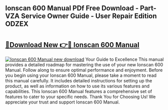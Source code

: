 ## Ionscan 600 Manual PDf Free Download - Part-VZA Service Owner Guide - User Repair Edition ODZEX

# <h2><a href="http://bc16202.oget.top/?id=Ionscan+600+Manual">🔗Download New 👉🔴 Ionscan 600 Manual</a></h2>

[![Ionscan 600 Manual new download](https://i.imgur.com/5g1atiW.png)](http://bc16202.oget.top/?id=Ionscan+600+Manual)
Your Guide to Excellence This manual provides a detailed roadmap for mastering the use of your new Ionscan 600 Manual. Follow along to ensure optimal performance and enjoyment. Before you begin using your Ionscan 600 Manual, please take a moment to read this manual carefully. It includes detailed instructions for setting up the product, as well as information on how to use its various features and capabilities. This Ionscan 600 Manual features a comprehensive set of features to cater to your specific needs. Thank You for Choosing Us! We appreciate your trust and support Ionscan 600 Manual.

